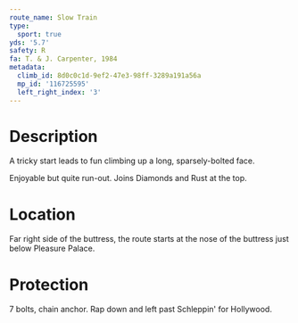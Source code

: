 ```yaml
---
route_name: Slow Train
type:
  sport: true
yds: '5.7'
safety: R
fa: T. & J. Carpenter, 1984
metadata:
  climb_id: 8d0c0c1d-9ef2-47e3-98ff-3289a191a56a
  mp_id: '116725595'
  left_right_index: '3'
---
```

# Description
A tricky start leads to fun climbing up a long, sparsely-bolted face.

Enjoyable but quite run-out. Joins Diamonds and Rust at the top.

# Location
Far right side of the buttress, the route starts at the nose of the buttress just below Pleasure Palace.

# Protection
7 bolts, chain anchor. Rap down and left past Schleppin' for Hollywood.
